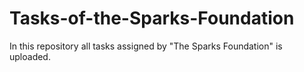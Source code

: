 # Tasks-of-the-Sparks-Foundation
In this repository all tasks assigned by "The Sparks Foundation" is uploaded.
